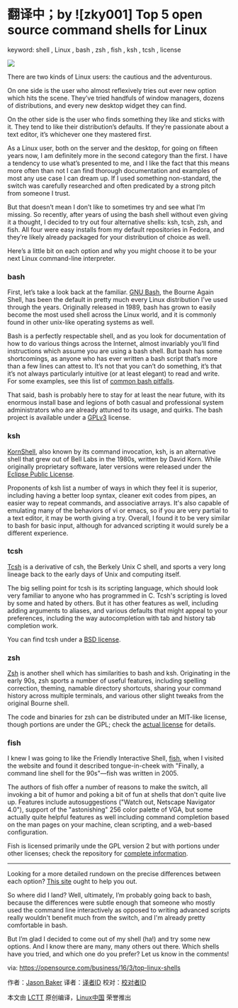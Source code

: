 翻译中；by ![zky001]
Top 5 open source command shells for Linux
===============================================

keyword: shell , Linux , bash , zsh , fish , ksh , tcsh , license

![](https://opensource.com/sites/default/files/styles/image-full-size/public/images/business/terminal_blue_smoke_command_line_0.jpg?itok=u2mRRqOa)

There are two kinds of Linux users: the cautious and the adventurous.

On one side is the user who almost reflexively tries out ever new option which hits the scene. They’ve tried handfuls of window managers, dozens of distributions, and every new desktop widget they can find.

On the other side is the user who finds something they like and sticks with it. They tend to like their distribution’s defaults. If they’re passionate about a text editor, it’s whichever one they mastered first.

As a Linux user, both on the server and the desktop, for going on fifteen years now, I am definitely more in the second category than the first. I have a tendency to use what’s presented to me, and I like the fact that this means more often than not I can find thorough documentation and examples of most any use case I can dream up. If I used something non-standard, the switch was carefully researched and often predicated by a strong pitch from someone I trust.

But that doesn’t mean I don’t like to sometimes try and see what I’m missing. So recently, after years of using the bash shell without even giving it a thought, I decided to try out four alternative shells: ksh, tcsh, zsh, and fish. All four were easy installs from my default repositories in Fedora, and they’re likely already packaged for your distribution of choice as well.

Here’s a little bit on each option and why you might choose it to be your next Linux command-line interpreter.

### bash

First, let’s take a look back at the familiar. [GNU Bash][1], the Bourne Again Shell, has been the default in pretty much every Linux distribution I’ve used through the years. Originally released in 1989, bash has grown to easily become the most used shell across the Linux world, and it is commonly found in other unix-like operating systems as well.

Bash is a perfectly respectable shell, and as you look for documentation of how to do various things across the Internet, almost invariably you’ll find instructions which assume you are using a bash shell. But bash has some shortcomings, as anyone who has ever written a bash script that’s more than a few lines can attest to. It’s not that you can’t do something, it’s that it’s not always particularly intuitive (or at least elegant) to read and write. For some examples, see this list of [common bash pitfalls][2].

That said, bash is probably here to stay for at least the near future, with its enormous install base and legions of both casual and professional system administrators who are already attuned to its usage, and quirks. The bash project is available under a [GPLv3][3] license.

### ksh

[KornShell][4], also known by its command invocation, ksh, is an alternative shell that grew out of Bell Labs in the 1980s, written by David Korn. While originally proprietary software, later versions were released under the [Eclipse Public License][5].

Proponents of ksh list a number of ways in which they feel it is superior, including having a better loop syntax, cleaner exit codes from pipes, an easier way to repeat commands, and associative arrays. It's also capable of emulating many of the behaviors of vi or emacs, so if you are very partial to a text editor, it may be worth giving a try. Overall, I found it to be very similar to bash for basic input, although for advanced scripting it would surely be a different experience.

### tcsh

[Tcsh][6] is a derivative of csh, the Berkely Unix C shell, and sports a very long lineage back to the early days of Unix and computing itself.

The big selling point for tcsh is its scripting language, which should look very familiar to anyone who has programmed in C. Tcsh's scripting is loved by some and hated by others. But it has other features as well, including adding arguments to aliases, and various defaults that might appeal to your preferences, including the way autocompletion with tab and history tab completion work.

You can find tcsh under a [BSD license][7].

### zsh

[Zsh][8] is another shell which has similarities to bash and ksh. Originating in the early 90s, zsh sports a number of useful features, including spelling correction, theming, namable directory shortcuts, sharing your command history across multiple terminals, and various other slight tweaks from the original Bourne shell.

The code and binaries for zsh can be distributed under an MIT-like license, though portions are under the GPL; check the [actual license][9] for details.

### fish

I knew I was going to like the Friendly Interactive Shell, [fish][10], when I visited the website and found it described tongue-in-cheek with "Finally, a command line shell for the 90s"—fish was written in 2005.

The authors of fish offer a number of reasons to make the switch, all invoking a bit of humor and poking a bit of fun at shells that don't quite live up. Features include autosuggestions ("Watch out, Netscape Navigator 4.0"), support of the "astonishing" 256 color palette of VGA, but some actually quite helpful features as well including command completion based on the man pages on your machine, clean scripting, and a web-based configuration.

Fish is licensed primarily unde the GPL version 2 but with portions under other licenses; check the repository for [complete information][11].

***

Looking for a more detailed rundown on the precise differences between each option? [This site][12] ought to help you out.

So where did I land? Well, ultimately, I’m probably going back to bash, because the differences were subtle enough that someone who mostly used the command line interactively as opposed to writing advanced scripts really wouldn't benefit much from the switch, and I'm already pretty comfortable in bash.

But I’m glad I decided to come out of my shell (ha!) and try some new options. And I know there are many, many others out there. Which shells have you tried, and which one do you prefer? Let us know in the comments!




via: https://opensource.com/business/16/3/top-linux-shells

作者：[Jason Baker][a]
译者：[译者ID](https://github.com/译者ID)
校对：[校对者ID](https://github.com/校对者ID)

本文由 [LCTT](https://github.com/LCTT/TranslateProject) 原创编译，[Linux中国](https://linux.cn/) 荣誉推出

[a]:https://opensource.com/users/jason-baker

[1]: https://www.gnu.org/software/bash/
[2]: http://mywiki.wooledge.org/BashPitfalls
[3]: http://www.gnu.org/licenses/gpl.html
[4]: http://www.kornshell.org/
[5]: https://www.eclipse.org/legal/epl-v10.html
[6]: http://www.tcsh.org/Welcome
[7]: https://en.wikipedia.org/wiki/BSD_licenses
[8]: http://www.zsh.org/
[9]: https://sourceforge.net/p/zsh/code/ci/master/tree/LICENCE
[10]: https://fishshell.com/
[11]: https://github.com/fish-shell/fish-shell/blob/master/COPYING
[12]: http://hyperpolyglot.org/unix-shells

